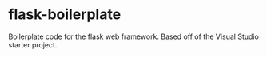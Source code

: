 # flask-boilerplate
Boilerplate code for the flask web framework.  Based off of the Visual Studio starter project.
